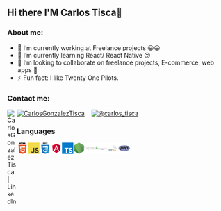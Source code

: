 ## Hi there I'M Carlos Tisca👋

### About me:
- 🔭 I’m currently working at Freelance projects 😀😀
- 🌱 I’m currently learning React/ React Native 😜
- 👯 I’m looking to collaborate on freelance projects, E-commerce, web apps 🤗
- ⚡ Fun fact: I like Twenty One Pilots.


### Contact me:
[<img align="left" alt="CarlosGonzalezTisca | LinkedIn" width="22px" src="https://cdn.jsdelivr.net/npm/simple-icons@v3/icons/linkedin.svg" />][linkedin]
[<img aling="left" alt="CarlosGonzalezTisca" width="22px" src="https://cdn.jsdelivr.net/npm/simple-icons@3.13.0/icons/telegram.svg"/>][telegram]&nbsp;&nbsp;&nbsp;
[<img aling="left" alt="@carlos_tisca" width="22px" src="https://cdn.jsdelivr.net/npm/simple-icons@3.13.0/icons/instagram.svg"/>][instagram]
  <br />
  
### Languages 
  
<img align="left" alt="HTML5" width="26px" src="https://raw.githubusercontent.com/github/explore/80688e429a7d4ef2fca1e82350fe8e3517d3494d/topics/html/html.png" />
<img align="left" alt="JavaScript" width="26px" src="https://raw.githubusercontent.com/github/explore/80688e429a7d4ef2fca1e82350fe8e3517d3494d/topics/javascript/javascript.png" />
<img align="left" alt="CSS" width="26px" src="https://raw.githubusercontent.com/github/explore/80688e429a7d4ef2fca1e82350fe8e3517d3494d/topics/css/css.png" />
<img align="left" alt="Angular" width="26px" src="https://raw.githubusercontent.com/github/explore/80688e429a7d4ef2fca1e82350fe8e3517d3494d/topics/angular/angular.png" />
<img align="left" alt="TypeScript" width="26px" src="https://raw.githubusercontent.com/github/explore/80688e429a7d4ef2fca1e82350fe8e3517d3494d/topics/typescript/typescript.png" />
<img align="left" alt="nodeJs" width="26px" src="https://raw.githubusercontent.com/github/explore/80688e429a7d4ef2fca1e82350fe8e3517d3494d/topics/nodejs/nodejs.png" />
<img align="left" alt="Express" width="26px" src="https://raw.githubusercontent.com/github/explore/80688e429a7d4ef2fca1e82350fe8e3517d3494d/topics/express/express.png" />
<img align="left" alt="MongoDB" width="26px" src="https://raw.githubusercontent.com/github/explore/80688e429a7d4ef2fca1e82350fe8e3517d3494d/topics/mongodb/mongodb.png" />
<img align="left" alt="MySql" width="26px" src="https://raw.githubusercontent.com/github/explore/80688e429a7d4ef2fca1e82350fe8e3517d3494d/topics/mysql/mysql.png" />
<img align="left" alt="PHP" width="26px" src="https://raw.githubusercontent.com/github/explore/80688e429a7d4ef2fca1e82350fe8e3517d3494d/topics/php/php.png" />
<br />
<br />

[linkedin]: https://mx.linkedin.com/in/carlos-gonzalez-tiscare%C3%B1o-184354201
[telegram]: https://t.me/carlostisca
[instagram]: https://instagram.com/carlos_tisca



